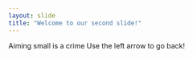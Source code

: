 ```yaml
---
layout: slide
title: "Welcome to our second slide!"
---
```

Aiming small is a crime
Use the left arrow to go back!
